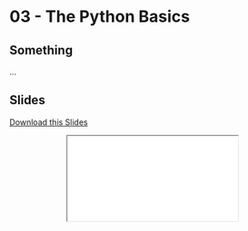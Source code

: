 # <strong>03</strong> - <i class="fab fa-python"></i> The Python Basics

## Something

...

## Slides

<a
    class="custom-button custom-download-button" href="../../pdfs/03_python_basics/templates.pdf" download> <i class="fas fa-download"></i> Download this Slides
</a>

<div align="center">
  <iframe class="custom-pdf-frame" src="../../pdfs/03_python_basics/templates.pdf"> </iframe>
</div>
